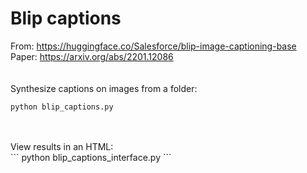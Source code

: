 # Blip captions

From: https://huggingface.co/Salesforce/blip-image-captioning-base  
Paper: https://arxiv.org/abs/2201.12086  
<br/>
<br/>
Synthesize captions on images from a folder:  
```
python blip_captions.py
```
<br/>
<br/>
View results in an HTML:<br/>
```
python blip_captions_interface.py
```